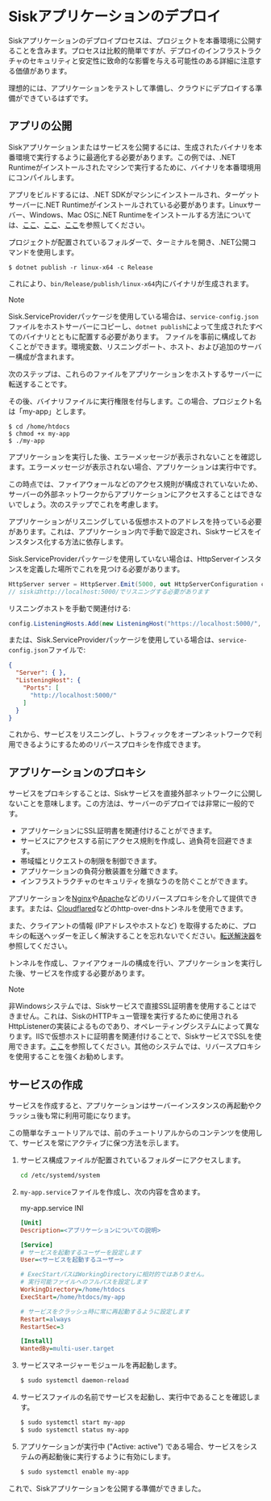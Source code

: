 # Siskアプリケーションのデプロイ

Siskアプリケーションのデプロイプロセスは、プロジェクトを本番環境に公開することを含みます。プロセスは比較的簡単ですが、デプロイのインフラストラクチャのセキュリティと安定性に致命的な影響を与える可能性のある詳細に注意する価値があります。

理想的には、アプリケーションをテストして準備し、クラウドにデプロイする準備ができているはずです。

## アプリの公開

Siskアプリケーションまたはサービスを公開するには、生成されたバイナリを本番環境で実行するように最適化する必要があります。この例では、.NET Runtimeがインストールされたマシンで実行するために、バイナリを本番環境用にコンパイルします。

アプリをビルドするには、.NET SDKがマシンにインストールされ、ターゲットサーバーに.NET Runtimeがインストールされている必要があります。Linuxサーバー、Windows、Mac OSに.NET Runtimeをインストールする方法については、[ここ](https://learn.microsoft.com/ja-jp/dotnet/core/install/linux)、[ここ](https://learn.microsoft.com/ja-jp/dotnet/core/install/windows?tabs=net70)、[ここ](https://learn.microsoft.com/ja-jp/dotnet/core/install/macos)を参照してください。

プロジェクトが配置されているフォルダーで、ターミナルを開き、.NET公開コマンドを使用します。

```shell
$ dotnet publish -r linux-x64 -c Release
```

これにより、`bin/Release/publish/linux-x64`内にバイナリが生成されます。

> [!NOTE]
> Sisk.ServiceProviderパッケージを使用している場合は、`service-config.json`ファイルをホストサーバーにコピーし、`dotnet publish`によって生成されたすべてのバイナリとともに配置する必要があります。
> ファイルを事前に構成しておくことができます。環境変数、リスニングポート、ホスト、および追加のサーバー構成が含まれます。

次のステップは、これらのファイルをアプリケーションをホストするサーバーに転送することです。

その後、バイナリファイルに実行権限を付与します。この場合、プロジェクト名は「my-app」とします。

```shell
$ cd /home/htdocs
$ chmod +x my-app
$ ./my-app
```

アプリケーションを実行した後、エラーメッセージが表示されないことを確認します。エラーメッセージが表示されない場合、アプリケーションは実行中です。

この時点では、ファイアウォールなどのアクセス規則が構成されていないため、サーバーの外部ネットワークからアプリケーションにアクセスすることはできないでしょう。次のステップでこれを考慮します。

アプリケーションがリスニングしている仮想ホストのアドレスを持っている必要があります。これは、アプリケーション内で手動で設定され、Siskサービスをインスタンス化する方法に依存します。

Sisk.ServiceProviderパッケージを使用していない場合は、HttpServerインスタンスを定義した場所でこれを見つける必要があります。

```cs
HttpServer server = HttpServer.Emit(5000, out HttpServerConfiguration config, out var host, out var router);
// siskはhttp://localhost:5000/でリスニングする必要があります
```

リスニングホストを手動で関連付ける:

```cs
config.ListeningHosts.Add(new ListeningHost("https://localhost:5000/", router));
```

または、Sisk.ServiceProviderパッケージを使用している場合は、`service-config.json`ファイルで:

```json
{
  "Server": { },
  "ListeningHost": {
    "Ports": [
      "http://localhost:5000/"
    ]
  }
}
```

これから、サービスをリスニングし、トラフィックをオープンネットワークで利用できるようにするためのリバースプロキシを作成できます。

## アプリケーションのプロキシ

サービスをプロキシすることは、Siskサービスを直接外部ネットワークに公開しないことを意味します。この方法は、サーバーのデプロイでは非常に一般的です。

- アプリケーションにSSL証明書を関連付けることができます。
- サービスにアクセスする前にアクセス規則を作成し、過負荷を回避できます。
- 帯域幅とリクエストの制限を制御できます。
- アプリケーションの負荷分散装置を分離できます。
- インフラストラクチャのセキュリティを損なうのを防ぐことができます。

アプリケーションを[Nginx](https://learn.microsoft.com/ja-jp/aspnet/core/host-and-deploy/linux-nginx?view=aspnetcore-7.0&tabs=linux-ubuntu#install-nginx)や[Apache](https://learn.microsoft.com/ja-jp/aspnet/core/host-and-deploy/linux-apache?view=aspnetcore-7.0)などのリバースプロキシを介して提供できます。または、[Cloudflared](https://developers.cloudflare.com/cloudflare-one/connections/connect-networks/install-and-setup/tunnel-guide/)などのhttp-over-dnsトンネルを使用できます。

また、クライアントの情報 (IPアドレスやホストなど) を取得するために、プロキシの転送ヘッダーを正しく解決することを忘れないでください。[転送解決器](/docs/advanced/forwarding-resolvers)を参照してください。

トンネルを作成し、ファイアウォールの構成を行い、アプリケーションを実行した後、サービスを作成する必要があります。

> [!NOTE]
> 非Windowsシステムでは、Siskサービスで直接SSL証明書を使用することはできません。これは、SiskのHTTPキュー管理を実行するために使用されるHttpListenerの実装によるものであり、オペレーティングシステムによって異なります。IISで仮想ホストに証明書を関連付けることで、SiskサービスでSSLを使用できます。[ここ](https://learn.microsoft.com/ja-jp/iis/manage/configuring-security/how-to-set-up-ssl-on-iis)を参照してください。其他のシステムでは、リバースプロキシを使用することを強くお勧めします。

## サービスの作成

サービスを作成すると、アプリケーションはサーバーインスタンスの再起動やクラッシュ後も常に利用可能になります。

この簡単なチュートリアルでは、前のチュートリアルからのコンテンツを使用して、サービスを常にアクティブに保つ方法を示します。

1. サービス構成ファイルが配置されているフォルダーにアクセスします。

    ```sh
    cd /etc/systemd/system
    ```

2. `my-app.service`ファイルを作成し、次の内容を含めます。
    
    <div class="script-header">
        <span>
            my-app.service
        </span>
        <span>
            INI
        </span>
    </div>
    
    ```ini
    [Unit]
    Description=<アプリケーションについての説明>

    [Service]
    # サービスを起動するユーザーを設定します
    User=<サービスを起動するユーザー>

    # ExecStartパスはWorkingDirectoryに相対的ではありません。
    # 実行可能ファイルへのフルパスを設定します
    WorkingDirectory=/home/htdocs
    ExecStart=/home/htdocs/my-app

    # サービスをクラッシュ時に常に再起動するように設定します
    Restart=always
    RestartSec=3

    [Install]
    WantedBy=multi-user.target
    ```

3. サービスマネージャーモジュールを再起動します。

    ```sh
    $ sudo systemctl daemon-reload
    ```

4. サービスファイルの名前でサービスを起動し、実行中であることを確認します。

    ```sh
    $ sudo systemctl start my-app
    $ sudo systemctl status my-app
    ```

5. アプリケーションが実行中 ("Active: active") である場合、サービスをシステムの再起動後に実行するように有効にします。
    
    ```sh
    $ sudo systemctl enable my-app
    ```

これで、Siskアプリケーションを公開する準備ができました。